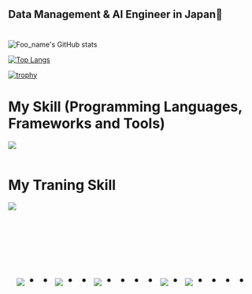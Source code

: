 ## Data Management & AI Engineer in Japan👋

#
![Foo_name's GitHub stats](https://github-readme-stats.vercel.app/api?username=de-developer-1&show_icons=true&theme=vue-dark)

[![Top Langs](https://github-readme-stats.vercel.app/api/top-langs/?username=de-developer-1&layout=compact&theme=vue-dark)](https://github.com/anuraghazra/github-readme-stats)

[![trophy](https://github-profile-trophy.vercel.app/?username=de-developer-1&theme=discord)](https://github.com/ryo-ma/github-profile-trophy)



# My Skill (Programming Languages, Frameworks and Tools)

<img src="https://skillicons.dev/icons?i=python,pytorch,scikitlearn,r,html,css,js,typescript,angular,mysql,postgresql,github,vscode,docker,gcp" /> <br /><br />

# My Traning Skill

<img src="https://skillicons.dev/icons?i=go,aws,azure,kubernetes,terraform,rust,ruby,vue,react," /> <br /><br />

  

<!-- --------------------------------- :) ---------------------------------- -->

<br><br><br>

<div align="center">
    <h1>
        <img src="https://user-images.githubusercontent.com/44926913/175852850-3fb6c715-1856-41ff-8c1f-94ce3b03b458.gif">・・
        <img src="https://user-images.githubusercontent.com/44926913/175853109-f8850656-6704-4a8a-bee6-9aca154d929b.gif">・・
        <img src="https://user-images.githubusercontent.com/44926913/175853154-5449d974-975e-44a6-ab84-a86031265e40.gif">・・・・
        <img src="https://user-images.githubusercontent.com/44926913/175853109-f8850656-6704-4a8a-bee6-9aca154d929b.gif">・
        <img src="https://user-images.githubusercontent.com/44926913/175853154-5449d974-975e-44a6-ab84-a86031265e40.gif">・・・・
    </h1>
  </div>
<br><br><br>
